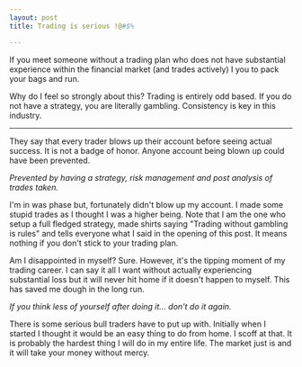 ```yaml
---
layout: post
title: Trading is serious !@#$%

---
```


If you meet someone without a trading plan who does not have substantial experience within the financial market (and trades actively) I you to pack your bags and run.

Why do I feel so strongly about this? Trading is entirely odd based. If you do not have a strategy, you are literally gambling. Consistency is key in this industry. 

---

They say that every trader blows up their account before seeing actual success. It is not a badge of honor. Anyone account being blown up could have been prevented.

*Prevented by having a strategy, risk management and post analysis of trades taken.*

I'm in was phase but, fortunately didn't blow up my account. I made some stupid trades as I thought I was a higher being. Note that I am the one who setup a full fledged strategy, made shirts saying "Trading without gambling is rules" and tells everyone what I said in the opening of this post. It means nothing if you don't stick to your trading plan.

Am I disappointed in myself? Sure. However, it's the tipping moment of my trading career. I can say it all I want without actually experiencing substantial loss but it will never hit home if it doesn't happen to myself. This has saved me dough in the long run.

*If you think less of yourself after doing it... don't do it again.*

There is some serious bull traders have to put up with. Initially when I started I thought it would be an easy thing to do from home. I scoff at that. It is probably the hardest thing I will do in my entire life. The market just is and it will take your money without mercy.